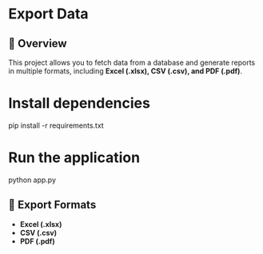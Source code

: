 # Export Data
 
## 📌 Overview
This project allows you to fetch data from a database and generate reports in multiple formats, including **Excel (.xlsx), CSV (.csv), and PDF (.pdf)**.

# Install dependencies
pip install -r requirements.txt

# Run the application
python app.py

## 📂 Export Formats
- **Excel (.xlsx)** 
- **CSV (.csv)** 
- **PDF (.pdf)** 
